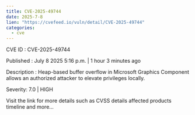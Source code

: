 ```yaml
--- 
title: CVE-2025-49744
date: 2025-7-8
lien: "https://cvefeed.io/vuln/detail/CVE-2025-49744"
categories:
  - cve
---
```


CVE ID : CVE-2025-49744

Published :  July 8
2025
5:16 p.m. | 1 hour
3 minutes ago

Description : Heap-based buffer overflow in Microsoft Graphics Component allows an authorized attacker to elevate privileges locally.

Severity: 7.0 | HIGH

Visit the link for more details
such as CVSS details
affected products
timeline
and more...
